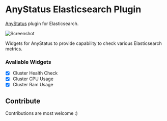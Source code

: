 # AnyStatus Elasticsearch Plugin
[AnyStatus](https://www.anystat.us) plugin for Elasticsearch.

![Screenshot](https://raw.githubusercontent.com/fatihboy/AnyStatusElasticsearch//master/Docs/images/Screenshot.png)

Widgets for AnyStatus to provide capability to check various Elasticsearch metrics.

### Avaliable Widgets

-  [x] Cluster Health Check
-  [x] Cluster CPU Usage
-  [x] Cluster Ram Usage

## Contribute

Contributions are most welcome :)